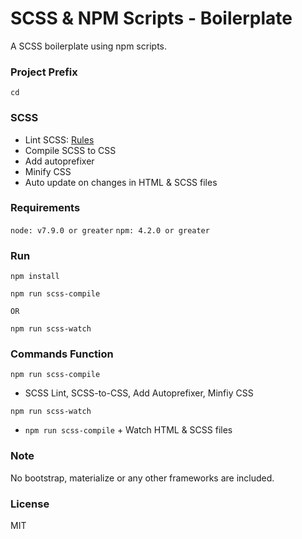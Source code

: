 # SCSS & NPM Scripts - Boilerplate
A SCSS boilerplate using npm scripts.

### Project Prefix
`cd`

### SCSS
  - Lint SCSS: [Rules](https://stylelint.io/user-guide/rules/)
  - Compile SCSS to CSS
  - Add autoprefixer
  - Minify CSS
  - Auto update on changes in HTML & SCSS files

### Requirements
`node: v7.9.0 or greater`
`npm: 4.2.0 or greater`

### Run
```
npm install
```
```
npm run scss-compile

OR

npm run scss-watch
```

### Commands Function

`npm run scss-compile`
  - SCSS Lint, SCSS-to-CSS, Add Autoprefixer, Minfiy CSS

`npm run scss-watch`
  - `npm run scss-compile` + Watch HTML & SCSS files

### Note
No bootstrap, materialize or any other frameworks are included.

### License
MIT
